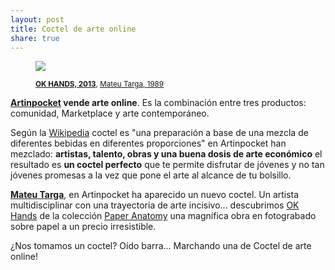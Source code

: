 ```yaml
---
layout: post
title: Coctel de arte online
share: true
---
```


<figure class="text-center">
	<img src="http://www.artinpocket.cat/users_images/475.jpg?1397552657">
	<figcaption>
		<p><small><strong><a href="http://www.artinpocket.cat/work_home.php?$artist_code=422&$work_code=475#disqus_thread">OK HANDS, 2013</a></strong>, <a href="http://www.artinpocket.cat/artist_home.php?$artist_code=422">Mateu Targa, 1989</a></small></p>
	</figcaption>
</figure>

**[Artinpocket](http://www.artinpocket.cat/) vende arte online**. Es la combinación entre tres productos: comunidad, Marketplace y arte contemporáneo. 

Según la [Wikipedia](http://es.wikipedia.org/wiki/C%C3%B3ctel) coctel es "una preparación a base de una mezcla de diferentes bebidas en diferentes proporciones" en Artinpocket han mezclado: **artistas, talento, obras y una buena dosis de arte económico** el resultado es **un coctel perfecto** que te permite disfrutar de jóvenes y no tan jóvenes promesas a la vez que pone el arte al alcance de tu bolsillo. 

**[Mateu Targa](http://www.artinpocket.cat/artist_home.php?$artist_code=422)**, en Artinpocket ha aparecido un nuevo coctel. Un artista multidisciplinar con una trayectoria de arte incisivo... descubrimos [OK Hands](http://www.artinpocket.cat/work_home.php?$artist_code=422&$work_code=475#disqus_thread) de la colección [Paper Anatomy](http://www.artinpocket.cat/collection_home.php?$artist_code=422&$collection_code=72) una magnífica obra en fotograbado sobre papel a un precio irresistible. 

¿Nos tomamos un coctel? Oído barra... Marchando una de Coctel de arte online! 